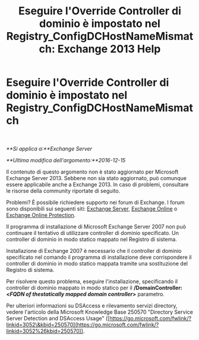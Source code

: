 ﻿---
title: "Eseguire l'Override Controller di dominio è impostato nel Registry_ConfigDCHostNameMismatch: Exchange 2013 Help"
TOCTitle: Eseguire l'Override Controller di dominio è impostato nel Registry_ConfigDCHostNameMismatch
ms:assetid: 3aef5470-d510-4b59-a4b6-36d274a984ae
ms:mtpsurl: https://technet.microsoft.com/it-it/library/ms.exch.setupreadiness.configdchostnamemismatch(v=EXCHG.150)
ms:contentKeyID: 50480443
ms.date: 05/22/2018
mtps_version: v=EXCHG.150
ms.translationtype: MT
---

# Eseguire l'Override Controller di dominio è impostato nel Registry\_ConfigDCHostNameMismatch

 

_**Si applica a:**Exchange Server_

_**Ultima modifica dell'argomento:**2016-12-15_

Il contenuto di questo argomento non è stato aggiornato per Microsoft Exchange Server 2013. Sebbene non sia stato aggiornato, può comunque essere applicabile anche a Exchange 2013. In caso di problemi, consultare le risorse della community riportate di seguito.

Problemi? È possibile richiedere supporto nei forum di Exchange. I forum sono disponibili sui seguenti siti: [Exchange Server](https://go.microsoft.com/fwlink/p/?linkid=60612), [Exchange Online](https://go.microsoft.com/fwlink/p/?linkid=267542) o [Exchange Online Protection](https://go.microsoft.com/fwlink/p/?linkid=285351).

Il programma di installazione di Microsoft Exchange Server 2007 non può continuare il tentativo di utilizzare controller di dominio specificato. Un controller di dominio in modo statico mappato nel Registro di sistema.

Installazione di Exchange 2007 è necessario che il controller di dominio specificato nel comando il programma di installazione deve corrispondere il controller di dominio in modo statico mappata tramite una sostituzione del Registro di sistema.

Per risolvere questo problema, eseguire l'installazione, specificando il controller di dominio mappato in modo statico per il **/DomainController: \<***FQDN of thestatically mapped domain controller***\>** parametro.

Per ulteriori informazioni su DSAccess e rilevamento servizi directory, vedere l'articolo della Microsoft Knowledge Base 250570 "Directory Service Server Detection and DSAccess Usage" ([https://go.microsoft.com/fwlink/?linkid=3052\&kbid=250570](https://go.microsoft.com/fwlink/?linkid=3052%26kbid=250570)).

